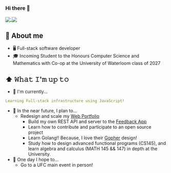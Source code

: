 ### Hi there 👋

<!--
**youngjun827/youngjun827** is a ✨ _special_ ✨ repository because its `README.md` (this file) appears on your GitHub profile.

Here are some ideas to get you started:

- 🔭 I’m currently working on ...
- 🌱 I’m currently learning ...
- 👯 I’m looking to collaborate on ...
- 🤔 I’m looking for help with ...
- 💬 Ask me about ...
- 📫 How to reach me: ...
- 😄 Pronouns: ...
- ⚡ Fun fact: ...
-->

<a href="https://github.com/anuraghazra/github-readme-stats">
  <img align="center" src="https://github-readme-stats.vercel.app/api?username=youngjun827&count_private=true&show_icons=true&include_all_commits=true&hide_border=true&hide_title=true" />
</a>
<a href="https://github.com/anuraghazra/github-readme-stats">
  <img align="center" src="https://github-readme-stats.vercel.app/api/top-langs/?username=youngjun827&langs_count=3&hide_title=true&hide_border=true" />
</a>

## :book: About me
- 🖥 Full-stack software developer
- 🎓 Incoming Student to the Honours Computer Science and Mathematics with Co-op at the University of Waterloom class of 2027

## ⬆ 𝚆𝚑𝚊𝚝 𝙸'𝚖 𝚞𝚙 𝚝𝚘
- 🔨 I'm currently...
```yaml
Learning Full-stack infrastructure using JavaScript!
```
- 🎯 In the near future, I plan to...
  - Redesign and scale my [Web Portfolio](https://github.com/youngjun827/youngjun827.github.io)
	- Build my own REST API and server to the [Feedback App](https://github.com/youngjun827/feedback-app)
	- Learn how to contribute and participate to an open source project
	- Learn Golang!! Because, I love their [Gopher](https://go.dev/blog/gopher#:~:text=The%20Go%20gopher%20is%20an,radio%20station%20in%20New%20Jersey.) design!
	- Study how to design advanced functional programs (CS145), and learn algebra and calculus (MATH 145 && 147) in depth at the University.
- 🤞 One day I hope to...
	- Go to a UFC main event in person! 

